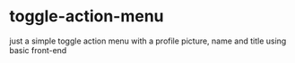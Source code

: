 # toggle-action-menu
just a simple toggle action menu with a profile picture, name and title using basic front-end 
